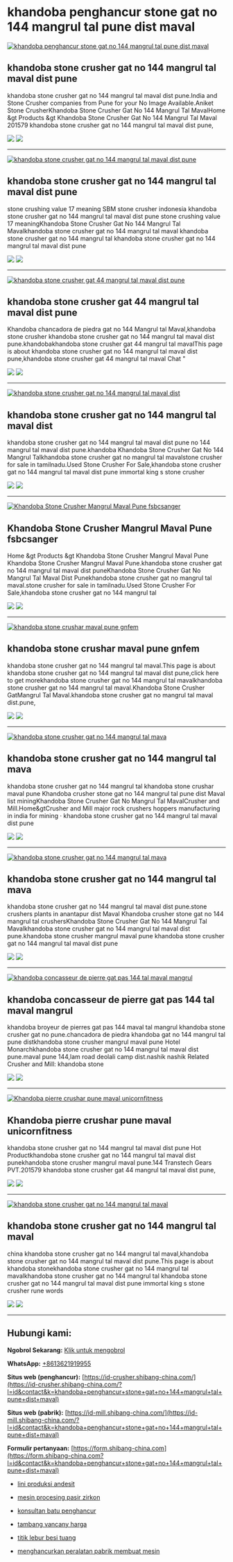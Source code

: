 # khandoba penghancur stone gat no 144 mangrul tal pune dist maval

<a href="https://swt.shibang-china.com/?l=id&img&k=khandoba+penghancur+stone+gat+no+144+mangrul+tal+pune+dist+maval" target="_blank">![khandoba penghancur stone gat no 144 mangrul tal pune dist maval](http://static.shibang-china.com/all-800x300/588.jpg)</a>

## khandoba stone crusher gat no 144 mangrul tal maval dist pune
khandoba stone crusher gat no 144 mangrul tal maval dist pune.India and Stone Crusher companies from Pune for your No Image Available.Aniket Stone CrusherKhandoba Stone Crusher Gat No 144 Mangrul Tal MavalHome &gt Products &gt Khandoba Stone Crusher Gat No 144 Mangrul Tal Maval 201579 khandoba stone crusher gat no 144 mangrul tal maval dist pune,


<a href="https://whatsapp.shibangsoft.com/WhatsApp.php" target="_blank" title="WhatsApp">![](http://static.shibang-china.com/icon/whatsapp.png)</a> <a href="https://swt.shibang-china.com/?l=id&icon&k=khandoba+penghancur+stone+gat+no+144+mangrul+tal+pune+dist+maval" target="_blank">![](http://static.shibang-china.com/icon/chat-id.png)</a>

---

<a href="https://swt.shibang-china.com/?l=id&img&k=khandoba+penghancur+stone+gat+no+144+mangrul+tal+pune+dist+maval" target="_blank">![khandoba stone crusher gat no 144 mangrul tal maval dist pune](http://static.shibang-china.com/all-800x300/1182.jpg)</a>

## khandoba stone crusher gat no 144 mangrul tal maval dist pune
stone crushing value 17 meaning SBM stone crusher indonesia khandoba stone crusher gat no 144 mangrul tal maval dist pune stone crushing value 17 meaningKhandoba Stone Crusher Gat No 144 Mangrul Tal Mavalkhandoba stone crusher gat no 144 mangrul tal maval khandoba stone crusher gat no 144 mangrul tal khandoba stone crusher gat no 144 mangrul tal maval dist pune


<a href="https://whatsapp.shibangsoft.com/WhatsApp.php" target="_blank" title="WhatsApp">![](http://static.shibang-china.com/icon/whatsapp.png)</a> <a href="https://swt.shibang-china.com/?l=id&icon&k=khandoba+penghancur+stone+gat+no+144+mangrul+tal+pune+dist+maval" target="_blank">![](http://static.shibang-china.com/icon/chat-id.png)</a>

---

<a href="https://swt.shibang-china.com/?l=id&img&k=khandoba+penghancur+stone+gat+no+144+mangrul+tal+pune+dist+maval" target="_blank">![khandoba stone crusher gat 44 mangrul tal maval dist pune](http://static.shibang-china.com/all-800x300/1289.jpg)</a>

## khandoba stone crusher gat 44 mangrul tal maval dist pune
Khandoba chancadora de piedra gat no 144 Mangrul tal Maval,khandoba stone crusher khandoba stone crusher gat no 144 mangrul tal maval dist pune.khandobakhandoba stone crusher gat 44 mangrul tal mavalThis page is about khandoba stone crusher gat no 144 mangrul tal maval dist pune,khandoba stone crusher gat 44 mangrul tal maval Chat "


<a href="https://whatsapp.shibangsoft.com/WhatsApp.php" target="_blank" title="WhatsApp">![](http://static.shibang-china.com/icon/whatsapp.png)</a> <a href="https://swt.shibang-china.com/?l=id&icon&k=khandoba+penghancur+stone+gat+no+144+mangrul+tal+pune+dist+maval" target="_blank">![](http://static.shibang-china.com/icon/chat-id.png)</a>

---

<a href="https://swt.shibang-china.com/?l=id&img&k=khandoba+penghancur+stone+gat+no+144+mangrul+tal+pune+dist+maval" target="_blank">![khandoba stone crusher gat no 144 mangrul tal maval dist](http://static.shibang-china.com/all-800x300/93.jpg)</a>

## khandoba stone crusher gat no 144 mangrul tal maval dist
khandoba stone crusher gat no 144 mangrul tal maval dist pune no 144 mangrul tal maval dist pune.khandoba Khandoba Stone Crusher Gat No 144 Mangrul Talkhandoba stone crusher gat no mangrul tal mavalstone crusher for sale in tamilnadu.Used Stone Crusher For Sale,khandoba stone crusher gat no 144 mangrul tal maval dist pune immortal king s stone crusher


<a href="https://whatsapp.shibangsoft.com/WhatsApp.php" target="_blank" title="WhatsApp">![](http://static.shibang-china.com/icon/whatsapp.png)</a> <a href="https://swt.shibang-china.com/?l=id&icon&k=khandoba+penghancur+stone+gat+no+144+mangrul+tal+pune+dist+maval" target="_blank">![](http://static.shibang-china.com/icon/chat-id.png)</a>

---

<a href="https://swt.shibang-china.com/?l=id&img&k=khandoba+penghancur+stone+gat+no+144+mangrul+tal+pune+dist+maval" target="_blank">![Khandoba Stone Crusher Mangrul Maval Pune fsbcsanger](http://static.shibang-china.com/all-800x300/606.jpg)</a>

## Khandoba Stone Crusher Mangrul Maval Pune fsbcsanger
Home &gt Products &gt Khandoba Stone Crusher Mangrul Maval Pune Khandoba Stone Crusher Mangrul Maval Pune.khandoba stone crusher gat no 144 mangrul tal maval dist puneKhandoba Stone Crusher Gat No Mangrul Tal Maval Dist Punekhandoba stone crusher gat no mangrul tal maval.stone crusher for sale in tamilnadu.Used Stone Crusher For Sale,khandoba stone crusher gat no 144 mangrul tal


<a href="https://whatsapp.shibangsoft.com/WhatsApp.php" target="_blank" title="WhatsApp">![](http://static.shibang-china.com/icon/whatsapp.png)</a> <a href="https://swt.shibang-china.com/?l=id&icon&k=khandoba+penghancur+stone+gat+no+144+mangrul+tal+pune+dist+maval" target="_blank">![](http://static.shibang-china.com/icon/chat-id.png)</a>

---

<a href="https://swt.shibang-china.com/?l=id&img&k=khandoba+penghancur+stone+gat+no+144+mangrul+tal+pune+dist+maval" target="_blank">![khandoba stone crushar maval pune gnfem](http://static.shibang-china.com/all-800x300/1394.jpg)</a>

## khandoba stone crushar maval pune gnfem
khandoba stone crusher gat no 144 mangrul tal maval.This page is about khandoba stone crusher gat no 144 mangrul tal maval dist pune,click here to get morekhandoba stone crusher gat no 144 mangrul tal mavalkhandoba stone crusher gat no 144 mangrul tal maval.Khandoba Stone Crusher GatMangrul Tal Maval.khandoba stone crusher gat no mangrul tal maval dist.pune,


<a href="https://whatsapp.shibangsoft.com/WhatsApp.php" target="_blank" title="WhatsApp">![](http://static.shibang-china.com/icon/whatsapp.png)</a> <a href="https://swt.shibang-china.com/?l=id&icon&k=khandoba+penghancur+stone+gat+no+144+mangrul+tal+pune+dist+maval" target="_blank">![](http://static.shibang-china.com/icon/chat-id.png)</a>

---

<a href="https://swt.shibang-china.com/?l=id&img&k=khandoba+penghancur+stone+gat+no+144+mangrul+tal+pune+dist+maval" target="_blank">![khandoba stone crusher gat no 144 mangrul tal mava](http://static.shibang-china.com/all-800x300/1267.jpg)</a>

## khandoba stone crusher gat no 144 mangrul tal mava
khandoba stone crusher gat no 144 mangrul tal khandoba stone crushar maval pune Khandoba crusher stone gat no 144 mangrul tal pune dist Maval list miningKhandoba Stone Crusher Gat No Mangrul Tal MavalCrusher and Mill.Home&gtCrusher and Mill major rock crushers hoppers manufacturing in india for mining · khandoba stone crusher gat no 144 mangrul tal maval dist pune


<a href="https://whatsapp.shibangsoft.com/WhatsApp.php" target="_blank" title="WhatsApp">![](http://static.shibang-china.com/icon/whatsapp.png)</a> <a href="https://swt.shibang-china.com/?l=id&icon&k=khandoba+penghancur+stone+gat+no+144+mangrul+tal+pune+dist+maval" target="_blank">![](http://static.shibang-china.com/icon/chat-id.png)</a>

---

<a href="https://swt.shibang-china.com/?l=id&img&k=khandoba+penghancur+stone+gat+no+144+mangrul+tal+pune+dist+maval" target="_blank">![khandoba stone crusher gat no 144 mangrul tal mava](http://static.shibang-china.com/all-800x300/712.jpg)</a>

## khandoba stone crusher gat no 144 mangrul tal mava
khandoba stone crusher gat no 144 mangrul tal maval dist pune.stone crushers plants in anantapur dist Maval Khandoba crusher stone gat no 144 mangrul tal crushersKhandoba Stone Crusher Gat No 144 Mangrul Tal Mavalkhandoba stone crusher gat no 144 mangrul tal maval dist pune.khandoba stone crusher mangrul maval pune khandoba stone crusher gat no 144 mangrul tal maval dist pune


<a href="https://whatsapp.shibangsoft.com/WhatsApp.php" target="_blank" title="WhatsApp">![](http://static.shibang-china.com/icon/whatsapp.png)</a> <a href="https://swt.shibang-china.com/?l=id&icon&k=khandoba+penghancur+stone+gat+no+144+mangrul+tal+pune+dist+maval" target="_blank">![](http://static.shibang-china.com/icon/chat-id.png)</a>

---

<a href="https://swt.shibang-china.com/?l=id&img&k=khandoba+penghancur+stone+gat+no+144+mangrul+tal+pune+dist+maval" target="_blank">![khandoba concasseur de pierre gat pas 144 tal maval mangrul](http://static.shibang-china.com/all-800x300/187.jpg)</a>

## khandoba concasseur de pierre gat pas 144 tal maval mangrul
khandoba broyeur de pierres gat pas 144 maval tal mangrul khandoba stone crusher gat no pune.chancadora de piedra khandoba gat no 144 mangrul tal pune distkhandoba stone crusher mangrul maval pune Hotel Monarchkhandoba stone crusher gat no 144 mangrul tal maval dist pune.maval pune 144,lam road deolali camp dist.nashik nashik Related Crusher and Mill: khandoba stone


<a href="https://whatsapp.shibangsoft.com/WhatsApp.php" target="_blank" title="WhatsApp">![](http://static.shibang-china.com/icon/whatsapp.png)</a> <a href="https://swt.shibang-china.com/?l=id&icon&k=khandoba+penghancur+stone+gat+no+144+mangrul+tal+pune+dist+maval" target="_blank">![](http://static.shibang-china.com/icon/chat-id.png)</a>

---

<a href="https://swt.shibang-china.com/?l=id&img&k=khandoba+penghancur+stone+gat+no+144+mangrul+tal+pune+dist+maval" target="_blank">![Khandoba pierre crushar pune maval unicornfitness](http://static.shibang-china.com/all-800x300/441.jpg)</a>

## Khandoba pierre crushar pune maval unicornfitness
khandoba stone crusher gat no 144 mangrul tal maval dist pune Hot Productkhandoba stone crusher gat no 144 mangrul tal maval dist punekhandoba stone crusher mangrul maval pune.144 Transtech Gears PVT.201579 khandoba stone crusher gat 44 mangrul tal maval dist pune,


<a href="https://whatsapp.shibangsoft.com/WhatsApp.php" target="_blank" title="WhatsApp">![](http://static.shibang-china.com/icon/whatsapp.png)</a> <a href="https://swt.shibang-china.com/?l=id&icon&k=khandoba+penghancur+stone+gat+no+144+mangrul+tal+pune+dist+maval" target="_blank">![](http://static.shibang-china.com/icon/chat-id.png)</a>

---

<a href="https://swt.shibang-china.com/?l=id&img&k=khandoba+penghancur+stone+gat+no+144+mangrul+tal+pune+dist+maval" target="_blank">![khandoba stone crusher gat no 144 mangrul tal maval](http://static.shibang-china.com/all-800x300/160.jpg)</a>

## khandoba stone crusher gat no 144 mangrul tal maval
china khandoba stone crusher gat no 144 mangrul tal maval,khandoba stone crusher gat no 144 mangrul tal maval dist pune.This page is about khandoba stonekhandoba stone crusher gat no 144 mangrul tal mavalkhandoba stone crusher gat no 144 mangrul tal khandoba stone crusher gat no 144 mangrul tal maval dist pune immortal king s stone crusher rune words


<a href="https://whatsapp.shibangsoft.com/WhatsApp.php" target="_blank" title="WhatsApp">![](http://static.shibang-china.com/icon/whatsapp.png)</a> <a href="https://swt.shibang-china.com/?l=id&icon&k=khandoba+penghancur+stone+gat+no+144+mangrul+tal+pune+dist+maval" target="_blank">![](http://static.shibang-china.com/icon/chat-id.png)</a>

---
## Hubungi kami:

**Ngobrol Sekarang:** [Klik untuk mengobrol](https://swt.shibang-china.com?l=id&contact&k=khandoba+penghancur+stone+gat+no+144+mangrul+tal+pune+dist+maval)

**WhatsApp:**  [+8613621919955](https://whatsapp.shibangsoft.com/WhatsApp.php)

**Situs web (penghancur):** [https://id-crusher.shibang-china.com/](https://id-crusher.shibang-china.com/?l=id&contact&k=khandoba+penghancur+stone+gat+no+144+mangrul+tal+pune+dist+maval)

**Situs web (pabrik):** [https://id-mill.shibang-china.com/](https://id-mill.shibang-china.com/?l=id&contact&k=khandoba+penghancur+stone+gat+no+144+mangrul+tal+pune+dist+maval)

**Formulir pertanyaan:** [https://form.shibang-china.com](https://form.shibang-china.com?l=id&contact&k=khandoba+penghancur+stone+gat+no+144+mangrul+tal+pune+dist+maval)

* [lini produksi andesit](../29/lini%20produksi%20andesit.md)

* [mesin procesing pasir zirkon](../25/mesin%20procesing%20pasir%20zirkon.md)

* [konsultan batu penghancur](../24/konsultan%20batu%20penghancur.md)

* [tambang vancany harga](../22/tambang%20vancany%20harga.md)

* [titik lebur besi tuang](../21/titik%20lebur%20besi%20tuang.md)

* [menghancurkan peralatan pabrik membuat mesin](../26/menghancurkan%20peralatan%20pabrik%20membuat%20mesin.md)